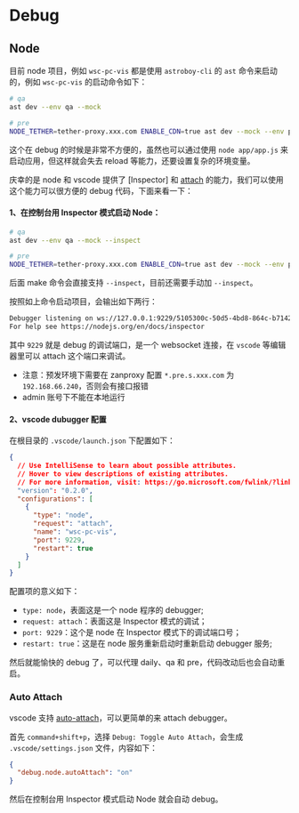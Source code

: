 # Debug

## Node

目前 node 项目，例如 `wsc-pc-vis` 都是使用 `astroboy-cli` 的 `ast` 命令来启动的，例如 `wsc-pc-vis` 的启动命令如下：

```bash
# qa
ast dev --env qa --mock

# pre
NODE_TETHER=tether-proxy.xxx.com ENABLE_CDN=true ast dev --mock --env pre
```

这个在 debug 的时候是非常不方便的，虽然也可以通过使用 `node app/app.js` 来启动应用，但这样就会失去 reload 等能力，还要设置复杂的环境变量。

庆幸的是 node 和 vscode 提供了 [Inspector] 和 [attach](https://code.visualstudio.com/docs/editor/debugging#_launch-versus-attach-configurations) 的能力，我们可以使用这个能力可以很方便的 debug 代码，下面来看一下：

#### 1、在控制台用 Inspector 模式启动 Node：

```bash
# qa
ast dev --env qa --mock --inspect

# pre
NODE_TETHER=tether-proxy.xxx.com ENABLE_CDN=true ast dev --mock --env pre --inspect
```

后面 make 命令会直接支持 `--inspect`，目前还需要手动加 `--inspect`。

按照如上命令启动项目，会输出如下两行：

```bash
Debugger listening on ws://127.0.0.1:9229/5105300c-50d5-4bd8-864c-b714246d3e11
For help see https://nodejs.org/en/docs/inspector
```

其中 `9229` 就是 debug 的调试端口，是一个 websocket 连接，在 `vscode` 等编辑器里可以 attach 这个端口来调试。

- 注意：预发环境下需要在 zanproxy 配置 `*.pre.s.xxx.com` 为 `192.168.66.240`，否则会有接口报错
- admin 账号下不能在本地运行

#### 2、vscode dubugger 配置

在根目录的 `.vscode/launch.json` 下配置如下：

```json
{
  // Use IntelliSense to learn about possible attributes.
  // Hover to view descriptions of existing attributes.
  // For more information, visit: https://go.microsoft.com/fwlink/?linkid=830387
  "version": "0.2.0",
  "configurations": [
    {
      "type": "node",
      "request": "attach",
      "name": "wsc-pc-vis",
      "port": 9229,
      "restart": true
    }
  ]
}
```

配置项的意义如下：

- `type: node`，表面这是一个 node 程序的 debugger;
- `request: attach`：表面这是 Inspector 模式的调试；
- `port: 9229`：这个是 node 在 Inspector 模式下的调试端口号；
- `restart: true`：这是在 node 服务重新启动时重新启动 debugger 服务;

然后就能愉快的 debug 了，可以代理 daily、qa 和 pre，代码改动后也会自动重启。

### Auto Attach

vscode 支持 [auto-attach](https://code.visualstudio.com/blogs/2018/07/12/introducing-logpoints-and-auto-attach)，可以更简单的来 attach debugger。

首先 `command+shift+p`，选择 `Debug: Toggle Auto Attach`，会生成 `.vscode/settings.json` 文件，内容如下：

```json
{
  "debug.node.autoAttach": "on"
}
```

然后在控制台用 Inspector 模式启动 Node 就会自动 debug。

